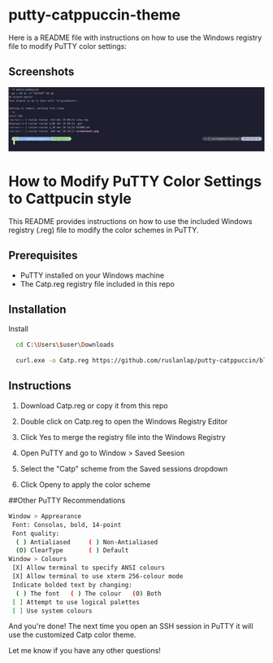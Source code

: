 # putty-catppuccin-theme

Here is a README file with instructions on how to use the Windows registry file to modify PuTTY color settings:

## Screenshots

![App Screenshot](https://github.com/ruslanlap/putty-catppuccin/blob/master/screenshoot.png)


# How to Modify PuTTY Color Settings to Cattpucin style

This README provides instructions on how to use the included Windows registry (.reg) file to modify the color schemes in PuTTY.

## Prerequisites

- PuTTY installed on your Windows machine
- The Catp.reg registry file included in this repo



## Installation

Install 

```bash
  cd C:\Users\$user\Downloads
```
```bash
  curl.exe -o Catp.reg https://github.com/ruslanlap/putty-catppuccin/blob/master/catp.reg
```

## Instructions

1. Download Catp.reg or copy it from this repo

    
2. Double click on Catp.reg to open the Windows Registry Editor
3. Click Yes to merge the registry file into the Windows Registry
4. Open PuTTY and go to Window > Saved Seesion
5. Select the "Catp" scheme from the Saved sessions dropdown 
6. Click Openy to apply the color scheme


##Other PuTTY Recommendations

```bash
Window > Apprearance
 Font: Consolas, bold, 14-point
 Font quality:
  ( ) Antialiased     ( ) Non-Antialiased
  (O) ClearType       ( ) Default
Window > Colours
 [X] Allow terminal to specify ANSI colours
 [X] Allow terminal to use xterm 256-colour mode
 Indicate bolded text by changing:
  ( ) The font   ( ) The colour   (O) Both
 [ ] Attempt to use logical palettes
 [ ] Use system colours
 ```


And you're done! The next time you open an SSH session in PuTTY it will use the customized Catp color theme.

Let me know if you have any other questions!

